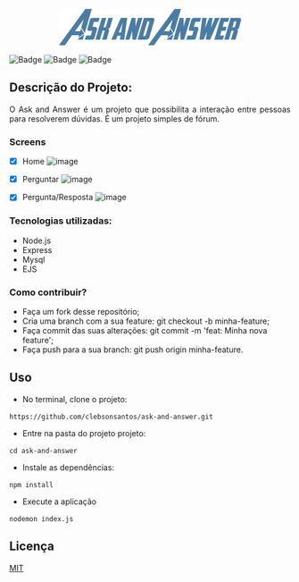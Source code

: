 <p align="center">
 <img src="/public/img/guia.png">
</p>

![Badge](https://img.shields.io/static/v1?label=NodeJs&message=Interpreter&color=brightgreen)
![Badge](https://img.shields.io/static/v1?label=Javascript&message=language&color=yellow)
![Badge](https://img.shields.io/static/v1?label=EJS&message=viewEngine&color=green)










## Descrição do Projeto:
<p align="justify"> O Ask and Answer é um projeto que possibilita a interação entre pessoas para resolverem dúvidas. É um projeto simples de fórum. </p>

### Screens


- [x] Home
![image](https://user-images.githubusercontent.com/60331806/89111247-eb05e080-d429-11ea-9088-5127da68edfc.png)

- [x] Perguntar
![image](https://user-images.githubusercontent.com/60331806/89111256-f9ec9300-d429-11ea-98d8-e861b4cb8c50.png)


- [x] Pergunta/Resposta
![image](https://user-images.githubusercontent.com/60331806/89111266-0e309000-d42a-11ea-9093-cbca6640d757.png)






### Tecnologias utilizadas:
- Node.js
- Express
- Mysql
- EJS

### Como contribuir?

- Faça um fork desse repositório;
- Cria uma branch com a sua feature: git checkout -b minha-feature;
- Faça commit das suas alterações: git commit -m 'feat: Minha nova feature';
- Faça push para a sua branch: git push origin minha-feature.

## Uso
- No terminal, clone o projeto:
```
https://github.com/clebsonsantos/ask-and-answer.git
```
- Entre na pasta do projeto projeto:
```
cd ask-and-answer
```
- Instale as dependências:
```
npm install
```

- Execute a aplicação
```
nodemon index.js
```

## Licença
[MIT](https://choosealicense.com/licenses/mit/)
